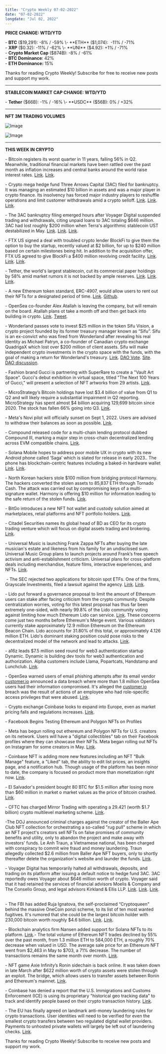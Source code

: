```yaml
---
title: "Crypto Weekly 07-02-2022"
date: "07-02-2022"
longdate: "Jul 02, 2022"
---
```


**PRICE CHANGE: WTD/YTD**

\- **BTC** ($19,291): -8% / -59%  
\- **ETH** ($1,074):  -11% / -71%  
\- **XRP** ($0.32): -11% / -62%  
\- **UNI** ($4.92): +1% / -71%  
\- **Crypto Market Cap** ($874B): -8% / -61%  
\- **BTC Dominance**: 42%  
\- **ETH Dominance:** 15% 

Thanks for reading Crypto Weekly! Subscribe for free to receive new posts and support my work.



---

**STABLECOIN MARKET CAP CHANGE: WTD/YTD**

\- **Tether** ($66B): -1% / -16%  
\- **USDC** ($56B): 0% / +32%



---

**NFT 3M TRADING VOLUMES**

![Image](/images/07-02-2022-1.png)


![Image](/images/07-02-2022-2.png)

---

**THIS WEEK IN CRYPTO**

\- Bitcoin registers its worst quarter in 11 years, falling 56% in Q2. Meanwhile, traditional financial markets have been rattled over the past month as inflation increases and central banks around the world raise interest rates. [Link](https://www.theblock.co/post/155035/bitcoin-registers-its-worst-quarter-in-11-years-amid-crypto-market-tumult). [Link](https://www.coindesk.com/podcasts/the-breakdown-with-nlw/july-was-bitcoins-worst-month-ever/).  
  
\- Crypto mega hedge fund Three Arrows Capital (3AC) filed for bankruptcy. It was managing an estimated $10 billion in assets and was a major player in crypto finance. Its insolvency has forced major industry players to reshuffle operations and limit customer withdrawals amid a crypto selloff. [Link](https://techcrunch.com/2022/07/01/crypto-mega-hedge-fund-three-arrows-capital-reportedly-files-for-bankruptcy-in-new-york/). [Link](https://www.reuters.com/technology/crypto-hedge-fund-three-arrows-capital-has-entered-liquidation-source-says-2022-06-29/). [Link](https://decrypt.co/104313/three-arrows-capital-files-for-bankruptcy-report).    
  
\- The 3AC bankruptcy filing emerged hours after Voyager Digital suspended trading and withdrawals, citing unpaid loans to 3AC totaling $646 million. 3AC had lost roughly $200 million when Terra's algorithmic stablecoin UST destabilized in May. [Link](https://decrypt.co/104313/three-arrows-capital-files-for-bankruptcy-report). [Link](https://www.coindesk.com/business/2022/07/01/voyager-digital-temporarily-suspends-all-trading-withdrawals-and-deposits/). [Link](https://www.coindesk.com/business/2022/07/01/three-arrows-capital-files-for-bankruptcy-in-new-york-tied-to-british-virgin-islands-proceeding/).    
  
\- FTX US signed a deal with troubled crypto lender BlockFi to give them the option to buy the startup, recently valued at $2 billion, for up to $240 million based on certain milestones being hit. In addition to the acquisition offer, FTX US agreed to give BlockFi a $400 million revolving credit facility. [Link](https://techcrunch.com/2022/07/01/ftx-us-deal-with-troubled-crypto-lender-blockfi-floats-acquisition-with-up-to-240m-purchase-price/). [Link](https://decrypt.co/104286/blockfi-ftx-credit-deal-acquisition-terms). [Link](https://www.coindesk.com/business/2022/07/01/blockfi-reaches-deal-with-ftx-us/).  
  
\- Tether, the world's largest stablecoin, cut its commercial paper holdings by 58% amid market rumors it is not backed by ample reserves. [Link](https://www.bloomberg.com/news/articles/2022-07-03/tether-fails-to-calm-jittery-nerves-with-short-sellers-circling). [Link](https://www.reuters.com/business/finance/top-stablecoin-tether-slashes-commercial-paper-holdings-amid-crypto-gloom-2022-07-01/). [Link](https://www.coindesk.com/business/2022/07/01/tether-reduces-commercial-paper-holdings-almost-60-as-it-tackles-quality-concerns/).   
  
\- A new Ethereum token standard, ERC-4907, would allow users to rent out their NFTs for a designated period of time. [Link](https://www.theblock.co/post/155242/new-ethereum-token-standard-paves-way-for-rentable-nfts). [Github](https://github.com/ethereum/EIPs/blob/master/EIPS/eip-4907.md).  
  
\- OpenSea co-founder Alex Atallah is leaving the company, but will remain on the board. Atallah plans ot take a month off and then get back into building in crypto. [Link](https://www.theblock.co/post/155615/opensea-alex-atallah-to-leave-company-remain-on-board). [Tweet](https://twitter.com/xanderatallah/status/1543008322978082816).    
  
\- Wonderland passes vote to invest $25 million in the token Sifu Vision, a crypto project founded by its former treasury manager known as “Sifu”. Sifu is an ex-convict who was fired from Wonderland after revealing his real identity as Michael Patryn, a co-founder of Canadian crypto exchange QuadrigaX which lost over $200 million of client assets. Sifu will make independent crypto investments in the crypto space with the funds, with the goal of making a return for Wonderland's treasury. [Link](https://www.theblock.co/post/155433/wonderland-passes-vote-to-invest-25-million-in-sifu-vision). [DAO Vote](https://snapshot.org/#/bestfork.eth/proposal/0x78d81c08a1aa07a1e1c7e0a6c48ee1904aa8f6b1d9aefa5057d72d6d1403072f). [Site](https://sifu.vision/). [DAO discussion](https://www.wonderlandforum.xyz/t/rfc-buy-sifu-vision-tokens/18466/15).    
  
\- Fashion brand Gucci is partnering with SuperRare to create a "Vault Art Space". Gucci's debut exhibition in virtual space, titled "The Next 100 Years of Gucci," will present a selection of NFT artworks from 29 artists. [Link](https://www.theblock.co/post/153785/gucci-buys-into-superrare-dao-eyes-new-virtual-art-space).  
  
\- MicroStrategy’s Bitcoin holdings have lost $3.4 billion of value from Q1 to Q2 and will likely require a substantial impairment in Q2 reporting. MicroStrategy has spent almost $4 billion acquiring 129,699 bitcoin since 2020. The stock has fallen 66% going into Q3. [Link](https://www.bloomberg.com/news/articles/2022-07-02/microstrategy-s-bitcoin-holdings-take-a-record-3-4-billion-hit).  
  
\- Meta's Novi pilot will officially sunset on Sept 1, 2022. Users are advised to withdraw their balances as soon as possible. [Link](https://www.bloomberg.com/news/articles/2022-07-01/meta-to-shut-down-novi-service-in-september-in-crypto-winter).    
  
\- Compound released code for a multi-chain lending protocol dubbed Compound III, marking a major step in cross-chain decentralized lending across EVM compatible chains. [Link](https://www.theblock.co/post/154864/compound-labs-takes-one-step-closer-to-multi-chain-lending-through-newly-released-code).    
  
\- Solana Mobile hopes to address poor mobile UX in crypto with its new Android phone called ‘Saga’ which is slated for release in early 2023.. The phone has blockchain-centric features including a baked-in hardware wallet [Link](https://www.theblock.co/post/155054/the-solana-phone-is-the-leap-that-google-and-apple-wont-take-says-anatoly-yakovenko). [Link](https://techcrunch.com/2022/07/02/ring-ring-ring-ring-solanaphone/).    
  
\- North Korean hackers stole $100 million from bridging protocol Harmony. The hackers converted the stolen assets to 85,837 ETH through Tornado Cash. The attack was carried out by compromising keys of a multi-signature wallet. Harmony is offering $10 million for information leading to the safe return of the stolen funds. [Link](https://www.theblock.co/post/154357/hacker-begins-laundering-funds-from-the-100-million-harmony-bridge-attack).    
  
\- BitGo introduces a new NFT hot wallet and custody solution aimed at marketplaces, retail platforms and NFT portfolio holders. [Link](https://www.theblock.co/post/153507/bitgo-rolls-out-nft-hot-wallet-and-secure-custody-solution-for-institutions).  
  
\- Citadel Securities names its global head of BD as CEO for its crypto trading venture which will focus on digital assets trading and brokering. [Link](https://www.theblock.co/post/154556/ceo-named-for-market-maker-citadel-securities-crypto-trading-venture).    
  
\- Universal Music is launching Frank Zappa NFTs after buying the late musician's estate and likeness from his family for an undisclosed sum. Universal Music Group plans to launch projects around Frank’s free speech activism and anti-establishment criticism. Universal plans for cross-platform deals including merchandise, feature films, interactive experiences, and NFTs. [Link](https://www.bloomberg.com/news/articles/2022-06-30/universal-music-wants-to-take-frank-zappa-into-the-metaverse).  
  
 \- The SEC rejected two applications for bitcoin spot ETFs. One of the firms, Grayscale Investments, filed a lawsuit against the agency. [Link](https://techcrunch.com/2022/07/01/valkyrie-ceo-says-suing-us-sec-for-a-spot-bitcoin-etf-isnt-likely-to-succeed/). [Link](https://decrypt.co/104148/grayscale-is-suing-sec-after-spot-bitcoin-etf-rejection).  
  
\- Lido put forward a governance proposal to limit the amount of Ethereum users can stake after facing criticism from the crypto community. Despite centralization worries, voting for this latest proposal has thus far been extremely one-sided, with nearly 99.8% of the Lido community voting against limiting how much Ethereum Lido can service. [Link](https://decrypt.co/104064/lido-community-signals-intent-keep-ethereum-staking-uncapped). These concerns come just two months before Ethereum's Merge event. Various validators currently stake approximately 12.9 million Ethereum on the Ethereum Beacon Chain. Lido accounts for 31.80% of this total, or approximately 4.126 million ETH. Lido's dominant staking position could pose risks to the decentralized model of the network and lead to attacks. [Link](https://www.theblock.co/post/154089/lido-dao-begins-voting-on-whether-to-limit-its-ethereum-staking-dominance).  
  
\- a16z leads $7.5 million seed round for web3 authentication startup Dynamic. Dynamic is building dev tools for web3 authentication and authorization. Alpha customers include Llama, Popartcats, Handstamp and Lunchclub. [Link](https://www.theblock.co/post/154562/dynamic-web3-authentication-crypto-startup-raises-funding-a16z).    
  
\- OpenSea warned users of email phishing attempts after its email vendor [customer.io](http://customer.io/) announced a data breach where more than 1.8 million OpenSea users had their information compromised. It's alleged the [customer.io](http://customer.io/) breach was the result of actions of an employee who had role-specific access privileges that were abused. [Link](https://techcrunch.com/2022/06/30/nft-opensea-data-breach/).  
  
\- Crypto exchange Coinbase looks to expand into Europe, even as market pricing falls and regulations increases. [Link](https://www.reuters.com/markets/europe/crypto-exchange-coinbase-looks-expand-footprint-europe-2022-07-01/).  
  
\- Facebook Begins Testing Ethereum and Polygon NFTs on Profiles  
  
\- Meta has begun rolling out ethereum and Polygon NFTs for U.S. creators on its network. Users will have a "digital collectibles" tab on their Facebook profiles where they can showcase their NFTs. Meta began rolling out NFTs on Instagram for some creators in May. [Link](https://decrypt.co/104205/facebook-begins-testing-ethereum-and-polygon-nfts-on-profiles).  
  
\- Coinbase NFT is adding more new features including an NFT "Bulk Manage" feature, a "Liked" tab, the ability to edit list prices, an insights page, and a notification hub. Though usage of the platform has been minor to date, the company is focused on product more than monetization right now. [Link](https://decrypt.co/104301/coinbase-nft-releases-new-features-as-it-struggles-to-attract-traders).    
  
\- El Salvador's president bought 80 BTC for $1.5 million after losing more than $60 million in market o market values as the price of bitcoin crashed. [Link](https://decrypt.co/104275/el-salvador-president-nayib-bukele-more-bitcoin-after-losing-60m).    
  
\- CFTC has charged Mirror Trading with operating a 29.421 (worth $1.7 billion) crypto multilevel marketing scheme. [Link](https://decrypt.co/104223/cftc-declares-its-largest-fraud-scheme-case-involving-bitcoin-worth-over-1-7-billion).    
  
\-The DOJ announced criminal charges against the creator of the Baller Ape Club NFT collection for orchestrating a so-called "rug pull" scheme in which an NFT project's creators sell NFTs on false promises of community benefits and utility, only to abandon the project and make away with investors' funds. Le Anh Traun, a Vietnamese national, has been charged with conspiracy to commit wire fraud and money laundering. Traun allegedly collected $2.6 million from Baller Ape NFT buyers, only to shortly thereafter delete the organization's website and launder the funds. [Link](https://decrypt.co/104220/doj-files-charges-against-baller-ape-club-rug-pull).    
  
\- Voyager Digital has temporarily halted all withdrawals, deposits, and trading on its platform after issuing a default notice to hedge fund 3AC. 3AC reportedly owes Voyager about $646 million worth of crypto. Voyager said that it had retained the services of financial advisors Moelis & Company and The Consello Group, and legal advisors Kirkland & Ellis LLP. [Link](https://www.cnn.com/2022/07/01/business/ruja-ignatova-cryptoqueen-fbi-most-wanted/index.html). [Link](https://decrypt.co/104294/voyager-digital-halts-withdrawals-three-arrows-capital-default). [Link](https://www.coindesk.com/business/2022/07/01/voyager-digital-temporarily-suspends-all-trading-withdrawals-and-deposits/).    
  
\- The FBI has added Ruja Ignatova, the self-proclaimed “Cryptoqueen" behind the massive OneCoin ponzi scheme, to its list of ten most wanted fugitives. It's rumored that she could be the largest bitcoin holder with 230,000 bitcoin worth roughly $4.6 billion. [Link](https://decrypt.co/104195/onecoin-cryptoqueen-fbi-most-wanted-list). [Link](https://www.bbc.com/news/technology-61966824).  
  
\- Blockchain analytics firm Nansen added support for Solana NFTs to its platform. [Link](https://decrypt.co/104188/solana-nansen-analytics-data-nft-collections).- The total volume of Ethereum NFT trades declined by 55% over the past month, from 1.3 million ETH to 584,000 ETH, a roughly 70% decrease when valued in USD. The average sale price for an Ethereum NFT went from $2,463 in May to $703, a 71% decrease. The number of transactions remains the same month over month. [Link](https://decrypt.co/104101/ethereum-nft-trading-volume-falls-by-70-in-june-but-number-of-sales-steady).  
  
  
\- NFT game Axie Infinity’s Ronin sidechain is back online. It was taken down in late March after $622 million worth of crypto assets were stolen through an exploit. The bridge, which allows users to transfer assets between Ronin and Ethereum's mainnet. [Link](https://decrypt.co/103999/axie-infinitys-ethereum-bridge-back-online-after-622m-hack).  
  
\- Coinbase has denied a report that the U.S. Immigrations and Customs Enforcement (ICE) is using its proprietary "historical geo tracking data" to track and identify people based on their crypto transaction history. [Link](https://decrypt.co/104259/coinbase-denies-selling-customer-data-ice).  
  
\- The EU has finally agreed on landmark anti-money laundering rules for crypto transactions. User identities will need to be verified for even the smallest crypto transfers between two regulated digital wallet providers. Payments to unhosted private wallets will largely be left out of laundering checks. [Link](https://www.coindesk.com/policy/2022/06/29/eu-finalizes-crypto-money-laundering-rules/).

Thanks for reading Crypto Weekly! Subscribe to receive new posts and support my work.